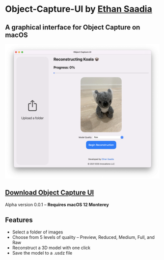# Object-Capture-UI by [Ethan Saadia](http://twitter.com/ethansaadia)
## A graphical interface for Object Capture on macOS

![Screenshot of the app](screenshot.png)

## [Download Object Capture UI](https://github.com/eospi/Object-Capture-UI/raw/main/Object%20Capture%20UI.zip)
Alpha version 0.0.1 – **Requires macOS 12 Monterey**

## Features
- Select a folder of images 
- Choose from 5 levels of quality – Preview, Reduced, Medium, Full, and Raw
- Reconstruct a 3D model with one click
- Save the model to a .usdz file
